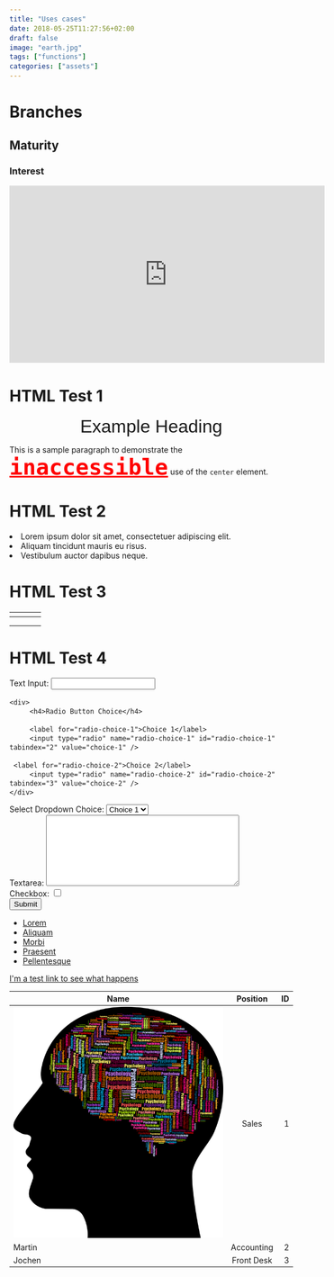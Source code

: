 ```yaml
---
title: "Uses cases"
date: 2018-05-25T11:27:56+02:00
draft: false
image: "earth.jpg"
tags: ["functions"]
categories: ["assets"]
---
```


# Branches
## Maturity
### Interest
<iframe width="560" height="315" src="https://www.youtube.com/embed/1FV96jp_Ii0?rel=0" frameborder="0" allow="autoplay; encrypted-media" allowfullscreen></iframe>

# HTML Test 1
<p style="margin-top: 1em"> <center> <font size="6" face="sans-serif"> Example Heading </font> </center> </p>

<p>This is a sample paragraph to demonstrate the <font size="20" color="#FF0000" face="monospace"><b><u>inaccessible</u></b></font> use of the <code>center</code> element.</p> 


# HTML Test 2
   <li>Lorem ipsum dolor sit amet, consectetuer adipiscing elit.</li>
   <li>Aliquam tincidunt mauris eu risus.</li>
   <li>Vestibulum auctor dapibus neque.</li>
</ul>

# HTML Test 3
<table>
  <thead>
    <tr>
      <th></th>
      <th></th>
      <th></th>
      <th></th>
    </tr>
  </thead>
  <tbody>
    <tr>
      <td></td>
      <td></td>
      <td></td>
      <td></td>
    </tr>
    <tr>
      <td></td>
      <td></td>
      <td></td>
      <td></td>
    </tr>
    <tr>
      <td></td>
      <td></td>
      <td></td>
      <td></td>
    </tr>
  </tbody>
</table>

# HTML Test 4
<form action="#" method="post">
    <div>
         <label for="name">Text Input:</label>
         <input type="text" name="name" id="name" value="" tabindex="1" />
    </div>

    <div>
         <h4>Radio Button Choice</h4>

         <label for="radio-choice-1">Choice 1</label>
         <input type="radio" name="radio-choice-1" id="radio-choice-1" tabindex="2" value="choice-1" />

     <label for="radio-choice-2">Choice 2</label>
         <input type="radio" name="radio-choice-2" id="radio-choice-2" tabindex="3" value="choice-2" />
    </div>

  <div>
    <label for="select-choice">Select Dropdown Choice:</label>
    <select name="select-choice" id="select-choice">
      <option value="Choice 1">Choice 1</option>
      <option value="Choice 2">Choice 2</option>
      <option value="Choice 3">Choice 3</option>
    </select>
  </div>

  <div>
    <label for="textarea">Textarea:</label>
    <textarea cols="40" rows="8" name="textarea" id="textarea"></textarea>
  </div>

  <div>
      <label for="checkbox">Checkbox:</label>
    <input type="checkbox" name="checkbox" id="checkbox" />
    </div>

  <div>
      <input type="submit" value="Submit" />
    </div>
</form>

<nav>
  <ul>
    <li><a href="#nowhere" title="Lorum ipsum dolor sit amet">Lorem</a></li>
    <li><a href="#nowhere" title="Aliquam tincidunt mauris eu risus">Aliquam</a></li>
    <li><a href="#nowhere" title="Morbi in sem quis dui placerat ornare">Morbi</a></li>
    <li><a href="#nowhere" title="Praesent dapibus, neque id cursus faucibus">Praesent</a></li>
    <li><a href="#nowhere" title="Pellentesque fermentum dolor">Pellentesque</a></li>
  </ul>
</nav>

[I'm a test link to see what happens](https://themes.gohugo.io/)

| Name        | Position           | ID  |
| ------------- |:-------------:| -----:|
| ![alt text](https://github.com/Ancahar/Ancaha_Testing_V3/blob/master/static/profil.png	"Test")      | Sales | 1 |
| Martin      | Accounting      |   2 |
| Jochen | Front Desk     |    3 |
